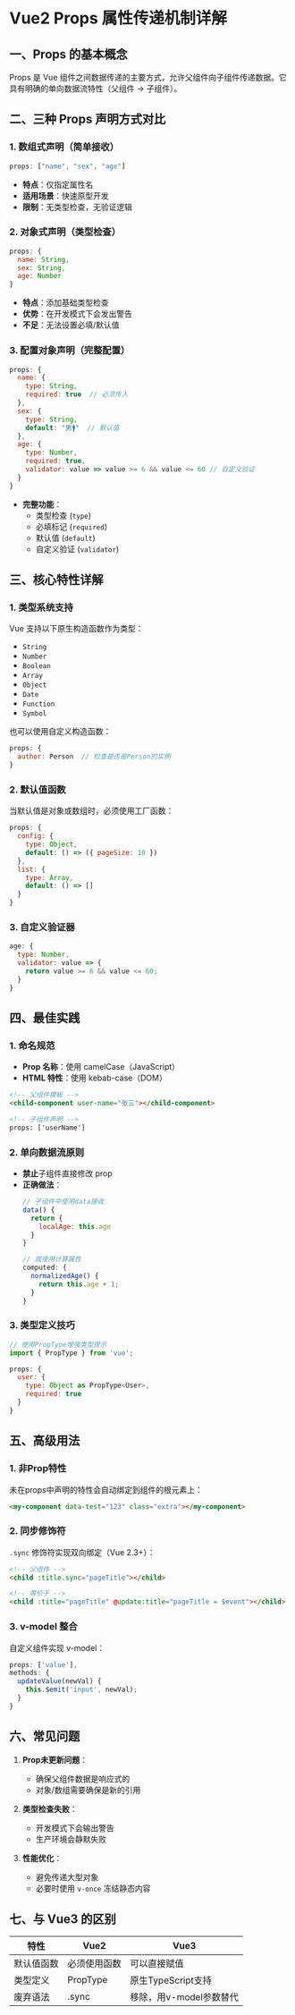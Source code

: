 # Vue2 Props 属性传递机制详解

## 一、Props 的基本概念

Props 是 Vue 组件之间数据传递的主要方式，允许父组件向子组件传递数据。它具有明确的单向数据流特性（父组件 → 子组件）。

## 二、三种 Props 声明方式对比

### 1. 数组式声明（简单接收）
```javascript
props: ["name", "sex", "age"]
```
- **特点**：仅指定属性名
- **适用场景**：快速原型开发
- **限制**：无类型检查，无验证逻辑

### 2. 对象式声明（类型检查）
```javascript
props: {
  name: String,
  sex: String,
  age: Number
}
```
- **特点**：添加基础类型检查
- **优势**：在开发模式下会发出警告
- **不足**：无法设置必填/默认值

### 3. 配置对象声明（完整配置）
```javascript
props: {
  name: { 
    type: String, 
    required: true  // 必须传入
  },
  sex: { 
    type: String, 
    default: "男🚹"  // 默认值
  },
  age: { 
    type: Number, 
    required: true,
    validator: value => value >= 6 && value <= 60 // 自定义验证
  }
}
```
- **完整功能**：
  - 类型检查 (`type`)
  - 必填标记 (`required`)
  - 默认值 (`default`)
  - 自定义验证 (`validator`)

## 三、核心特性详解

### 1. 类型系统支持
Vue 支持以下原生构造函数作为类型：
- `String`
- `Number`
- `Boolean`
- `Array`
- `Object`
- `Date`
- `Function`
- `Symbol`

也可以使用自定义构造函数：
```javascript
props: {
  author: Person  // 检查是否是Person的实例
}
```

### 2. 默认值函数
当默认值是对象或数组时，必须使用工厂函数：
```javascript
props: {
  config: {
    type: Object,
    default: () => ({ pageSize: 10 })
  },
  list: {
    type: Array,
    default: () => []
  }
}
```

### 3. 自定义验证器
```javascript
age: {
  type: Number,
  validator: value => {
    return value >= 6 && value <= 60;
  }
}
```

## 四、最佳实践

### 1. 命名规范
- **Prop 名称**：使用 camelCase（JavaScript）
- **HTML 特性**：使用 kebab-case（DOM）
```html
<!-- 父组件模板 -->
<child-component user-name="张三"></child-component>

<!-- 子组件声明 -->
props: ['userName']
```

### 2. 单向数据流原则
- **禁止**子组件直接修改 prop
- **正确做法**：
  ```javascript
  // 子组件中使用data接收
  data() {
    return {
      localAge: this.age
    }
  }
  
  // 或使用计算属性
  computed: {
    normalizedAge() {
      return this.age + 1;
    }
  }
  ```

### 3. 类型定义技巧
```javascript
// 使用PropType增强类型提示
import { PropType } from 'vue';

props: {
  user: {
    type: Object as PropType<User>,
    required: true
  }
}
```

## 五、高级用法

### 1. 非Prop特性
未在props中声明的特性会自动绑定到组件的根元素上：
```html
<my-component data-test="123" class="extra"></my-component>
```

### 2. 同步修饰符
`.sync` 修饰符实现双向绑定（Vue 2.3+）：
```html
<!-- 父组件 -->
<child :title.sync="pageTitle"></child>

<!-- 等价于 -->
<child :title="pageTitle" @update:title="pageTitle = $event"></child>
```

### 3. v-model 整合
自定义组件实现 v-model：
```javascript
props: ['value'],
methods: {
  updateValue(newVal) {
    this.$emit('input', newVal);
  }
}
```

## 六、常见问题

1. **Prop未更新问题**：
   - 确保父组件数据是响应式的
   - 对象/数组需要确保是新的引用

2. **类型检查失败**：
   - 开发模式下会输出警告
   - 生产环境会静默失败

3. **性能优化**：
   - 避免传递大型对象
   - 必要时使用 `v-once` 冻结静态内容

## 七、与 Vue3 的区别

| 特性       | Vue2         | Vue3                    |
| ---------- | ------------ | ----------------------- |
| 默认值函数 | 必须使用函数 | 可以直接赋值            |
| 类型定义   | PropType     | 原生TypeScript支持      |
| 废弃语法   | .sync        | 移除，用v-model参数替代 |
